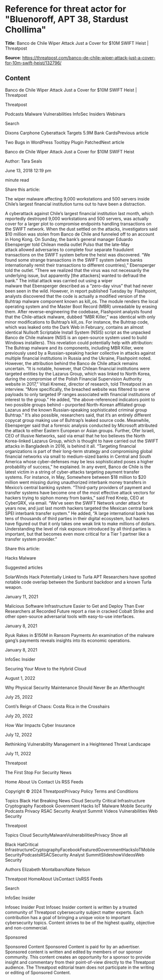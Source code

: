 # Reference for threat actor for "Bluenoroff, APT 38, Stardust Chollima"

**Title**: Banco de Chile Wiper Attack Just a Cover for $10M SWIFT Heist | Threatpost

**Source**: https://threatpost.com/banco-de-chile-wiper-attack-just-a-cover-for-10m-swift-heist/132796/

## Content


























Banco de Chile Wiper Attack Just a Cover for $10M SWIFT Heist | Threatpost


























































 












Threatpost


Podcasts
Malware
Vulnerabilities
InfoSec Insiders
Webinars



 





 Search














Dixons Carphone Cyberattack Targets 5.9M Bank CardsPrevious article 

Two Bugs in WordPress Tooltipy Plugin PatchedNext article 










Banco de Chile Wiper Attack Just a Cover for $10M SWIFT Heist









Author: 
Tara Seals


June 13, 2018  12:19 pm












 minute read
											


Share this article:





 













The wiper malware affecting 9,000 workstations and 500 servers inside Chile’s largest financial institution turns out to have been a distraction.


A cyberattack against Chile’s largest financial institution last month, which reportedly destroyed 9,000 workstations and 500 servers, was actually cover for a larger plot to compromise endpoints handling transactions on the SWIFT network. When the dust settled on the attacks, investigators said $10 million was stolen from Banco de Chile and funneled off to an account in Hong Kong.
On Sunday, the bank’s general manager Eduardo Ebensperger told Chilean media outlet Pulso that the late-May attack allowed adversaries to complete four separate fraudulent transactions on the SWIFT system before the heist was discovered.
“We found some strange transactions in the SWIFT system (where banks internationally remit their transactions to different countries),” Ebensperger told the outlet. “There we realized that the virus was not necessarily the underlying issue, but apparently [the attackers] wanted to defraud the bank.”
The initial attack was carried out using a wiper malware that Ebensperger described as a “zero-day virus” that had never been seen in the wild. However, in report published Tuesday by  Flashpoint, analysts discovered that the code is actually a modified version of the Buhtrap malware component known as kill_os. The module renders the local operating system and the Master Boot Record (MBR) unreadable by erasing them.
After reverse-engineering the codebase, Flashpoint analysts found that the Chile-attack malware, dubbed “MBR Killer,” was identical with only minor modifications to Buhtrap’s kill_os. For instance, the Buhtrap code, which was leaked onto the Dark Web in February, contains an almost identical Nullsoft Scriptable Install System (NSIS) script as the unpacked Banco de Chile malware (NSIS is an open-source system used to build Windows installers).
This revelation could potentially help with attribution: The Buhtrap malware and its components, including MBR Killer, were previously used by a Russian-speaking hacker collective in attacks against multiple financial institutions in Russia and the Ukraine, Flashpoint noted.
However, the attribution behind the Banco de Chile attack remains uncertain.
“It is notable, however, that Chilean financial institutions were targeted entities by the Lazarus Group, which was linked to North Korea, during the compromise of the Polish Financial Supervision Authority website in 2017,” Vitali Kremez, director of research, told Threatpost in an interview. “More specifically, the breached website was filtered to serve payloads to only targeted IP ranges associated with financial institutions of interest to the group.”
He added, “the above-referenced indicators point to two possible groups behind – purported North-Korean affiliated group Lazarus and the known Russian-speaking sophisticated criminal group Buhtrap.”
It’s also possible, researchers said, that it’s an entirely different copycat group making use of Buhtrap’s leaked source code.
Meanwhile, Ebensperger said that a forensic analysis conducted by Microsoft attributed the attack to either Eastern European or Asian groups. Further, Ofer Israeli, CEO of Illusive Networks, said via email that he too believes the North Korea-linked Lazarus Group, which is thought to have carried out the SWIFT attacks in Bangladesh in 2016, is behind it all.
“Targeting financial organizations is part of their long-term strategy and compromising global financial networks via small to medium-sized banks in Central and South America whose cyber-defenses may be less sophisticated poses a higher probability of success,” he explained.
In any event, Banco de Chile is the latest victim in a string of cyber-attacks targeting payment transfer systems. For instance, in May, Somewhere between $18 million to $20 million went missing during unauthorized interbank money transfers in Mexico’s central banking system.
“Third-party providers of payment and transfer systems have become one of the most effective attack vectors for hackers trying to siphon money from banks,” said Fred Kneip, CEO at CyberGRX, via email. “We’ve seen the SWIFT Network under attack for years now, and just last month hackers targeted the Mexican central bank SPEI interbank transfer system.”
He added, “A large international bank has tens of thousands of third parties in their digital ecosystem, but hackers have figured out that it only takes one weak link to make millions of dollars. Understanding the level of risk exposure introduced by all third parties is important, but that becomes even more critical for a Tier 1 partner like a transfer system provider.”
 
 




Share this article:





 







Hacks
Malware










Suggested articles





 

SolarWinds Hack Potentially Linked to Turla APT
Researchers have spotted notable code overlap between the Sunburst backdoor and a known Turla weapon.


January 11, 2021








 

Malicious Software Infrastructure Easier to Get and Deploy Than Ever
Researchers at Recorded Future report a rise in cracked Cobalt Strike and other open-source adversarial tools with easy-to-use interfaces.


January 8, 2021








 

Ryuk Rakes in $150M in Ransom Payments
An examination of the malware gang’s payments reveals insights into its economic operations.


January 8, 2021










InfoSec Insider






Securing Your Move to the Hybrid Cloud


August 1, 2022









Why Physical Security Maintenance Should Never Be an Afterthought


July 25, 2022









Conti’s Reign of Chaos: Costa Rica in the Crosshairs


July 20, 2022









How War Impacts Cyber Insurance


July 12, 2022









Rethinking Vulnerability Management in a Heightened Threat Landscape


July 11, 2022







 





 






Threatpost

The First Stop For Security News



Home
About Us
Contact Us
RSS Feeds
 



Copyright © 2024 ThreatpostPrivacy Policy
Terms and Conditions
 

 


Topics
Black Hat
Breaking News
Cloud Security
Critical Infrastructure
Cryptography
Facebook
Government
Hacks
IoT
Malware
Mobile Security
Podcasts
Privacy
RSAC
Security Analyst Summit
Videos
Vulnerabilities
Web Security















Threatpost



 









Topics
Cloud SecurityMalwareVulnerabilitiesPrivacy
Show all

Black HatCritical InfrastructureCryptographyFacebookFeaturedGovernmentHacksIoTMobile SecurityPodcastsRSACSecurity Analyst SummitSlideshowVideosWeb Security

Authors
Elizabeth MontalbanoNate Nelson

Threatpost
HomeAbout UsContact UsRSS Feeds 





 Search










 












InfoSec Insider

Infosec Insider Post
Infosec Insider content is written by a trusted community of Threatpost cybersecurity subject matter experts. Each contribution has a goal of bringing a unique voice to important cybersecurity topics. Content strives to be of the highest quality, objective and non-commercial.












Sponsored

Sponsored Content
Sponsored Content is paid for by an advertiser. Sponsored content is written and edited by members of our sponsor community. This content creates an opportunity for a sponsor to provide insight and commentary from their point-of-view directly to the Threatpost audience. The Threatpost editorial team does not participate in the writing or editing of Sponsored Content.














